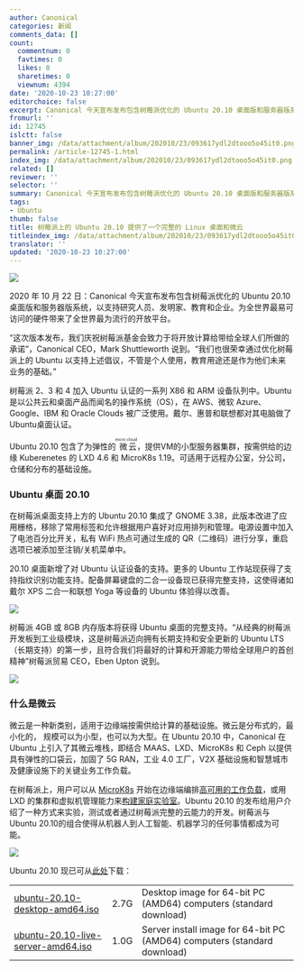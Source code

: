 ```yaml
---
author: Canonical
categories: 新闻
comments_data: []
count:
  commentnum: 0
  favtimes: 0
  likes: 0
  sharetimes: 0
  viewnum: 4394
date: '2020-10-23 10:27:00'
editorchoice: false
excerpt: Canonical 今天宣布发布包含树莓派优化的 Ubuntu 20.10 桌面版和服务器版系统，以支持研究人员、发明家、教育和企业。为全世界最易可访问的硬件带来了全世界最为流行的开放平台。
fromurl: ''
id: 12745
islctt: false
banner_img: /data/attachment/album/202010/23/093617ydl2dtooo5o45it0.png
permalink: /article-12745-1.html
index_img: /data/attachment/album/202010/23/093617ydl2dtooo5o45it0.png
related: []
reviewer: ''
selector: ''
summary: Canonical 今天宣布发布包含树莓派优化的 Ubuntu 20.10 桌面版和服务器版系统，以支持研究人员、发明家、教育和企业。为全世界最易可访问的硬件带来了全世界最为流行的开放平台。
tags:
- Ubuntu
thumb: false
title: 树莓派上的 Ubuntu 20.10 提供了一个完整的 Linux 桌面和微云
titleindex_img: /data/attachment/album/202010/23/093617ydl2dtooo5o45it0.png
translator: ''
updated: '2020-10-23 10:27:00'
---
```


![](/data/attachment/album/202010/23/093617ydl2dtooo5o45it0.png)


2020 年 10 月 22 日：Canonical 今天宣布发布包含树莓派优化的 Ubuntu 20.10 桌面版和服务器版系统，以支持研究人员、发明家、教育和企业。为全世界最易可访问的硬件带来了全世界最为流行的开放平台。


“这次版本发布，我们庆祝树莓派基金会致力于将开放计算给带给全球人们所做的承诺”，Canonical CEO，Mark Shuttleworth 说到。“我们也很荣幸通过优化树莓派上的 Ubuntu 以支持上述倡议，不管是个人使用，教育用途还是作为他们未来业务的基础。”


树莓派 2、3 和 4 加入 Ubuntu 认证的一系列 X86 和 ARM 设备队列中。Ubuntu 是以公共云和桌面产品而闻名的操作系统（OS），在 AWS、微软 Azure、Google、IBM 和 Oracle Clouds 被广泛使用。戴尔、惠普和联想都对其电脑做了Ubuntu桌面认证。


Ubuntu 20.10 包含了为弹性的<ruby> 微云 <rp>  （ </rp> <rt>  micro cloud </rt> <rp>  ） </rp></ruby>，提供VM的小型服务器集群，按需供给的边缘 Kuberenetes 的 LXD 4.6 和 MicroK8s 1.19。可适用于远程办公室，分公司，仓储和分布的基础设施。


### Ubuntu 桌面 20.10


在树莓派桌面支持上方的 Ubuntu 20.10 集成了 GNOME 3.38，此版本改进了应用栅格，移除了常用标签和允许根据用户喜好对应用排列和管理。电源设置中加入了电池百分比开关，私有 WiFi 热点可通过生成的 QR（二维码）进行分享，重启选项已被添加至注销/关机菜单中。 


20.10 桌面新增了对 Ubuntu 认证设备的支持。更多的 Ubuntu 工作站现获得了支持指纹识别功能支持。配备屏幕键盘的二合一设备现已获得完整支持，这使得诸如戴尔 XPS 二合一和联想 Yoga 等设备的 Ubuntu 体验得以改善。


![](/data/attachment/album/202010/23/101523l0smpgh4zpepusge.jpg)


树莓派 4GB 或 8GB 内存版本将获得 Ubuntu 桌面的完整支持。“从经典的树莓派开发板到工业级模块，这是树莓派迈向拥有长期支持和安全更新的 Ubuntu LTS（长期支持）的第一步，且符合我们将最好的计算和开源能力带给全球用户的首创精神”树莓派贸易 CEO，Eben Upton 说到。


![](/data/attachment/album/202010/23/101810tff0089a3x0x3x23.jpg)


### 什么是微云


微云是一种新类别，适用于边缘端按需供给计算的基础设施。微云是分布式的，最小化的， 规模可以为小型，也可以为大型。在 Ubuntu 20.10 中，Canonical 在 Ubuntu 上引入了其微云堆栈，即结合 MAAS、LXD、MicroK8s 和 Ceph 以提供具有弹性的口袋云，加固了 5G RAN，工业 4.0 工厂，V2X 基础设施和智慧城市及健康设施下的关键业务工作负载。 


在树莓派上，用户可以从 [MicroK8s](https://ubuntu.com/tutorials/how-to-kubernetes-cluster-on-raspberry-pi#1-overview) 开始在边缘端编排[高可用的工作负载](https://cn.ubuntu.com/blog/microk8s-ha-minimal-kubernetes)，或用 LXD 的集群和虚拟机管理能力来[构建家庭实验室](https://cn.ubuntu.com/blog/lxd-raspberry-pi-micro-cloud-cluster)。Ubuntu 20.10 的发布给用户介绍了一种方式来实验，测试或者通过树莓派完整的云能力的开发。树莓派与 Ubuntu 20.10的组合使得从机器人到人工智能、机器学习的任何事情都成为可能。


![](/data/attachment/album/202010/23/101831i9uxuapq4hwv3302.jpg)


Ubuntu 20.10 现已可从[此处](https://ubuntu.com/download/desktop)下载：




|  |  |  |
| --- | --- | --- |
| [ubuntu-20.10-desktop-amd64.iso](https://releases.ubuntu.com/groovy/ubuntu-20.10-desktop-amd64.iso) | 2.7G | Desktop image for 64-bit PC (AMD64) computers (standard download) |
| [ubuntu-20.10-live-server-amd64.iso](https://releases.ubuntu.com/groovy/ubuntu-20.10-live-server-amd64.iso) | 1.0G | Server install image for 64-bit PC (AMD64) computers (standard download) |